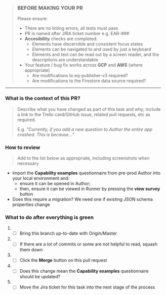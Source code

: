 > ### BEFORE MAKING YOUR PR
>
> Please ensure:
>
> - There are no linting errors, all tests must pass
> - PR is named after JIRA ticket number e.g. EAR-###
> - **Accesibility** checks are completed:
>   - Elements have discernible and consistent focus states
>   - Elements can be navigated to and used by just a keyboard
>   - Elements and text can be read out by a screen reader, and the descriptions are understandable
> - Your feature / bug fix works across **GCP** and **AWS** (where appropriate)
>   - Are modifications to eq-publisher-v3 required?
>   - Are modifications to the Firestore data source required?

---

### What is the context of this PR?

> Describe what you have changed as part of this task and why; include a link to the Trello card/GitHub issue, related pull requests, etc as required.
>
> E.g. _"Currently, if you add a new question to Author the entire app crashed. This is because..."_

### How to review

> Add to the list below as appropriate, including screenshots when necessary

- Import the **Capability examples** questionnaire from pre-prod Author into your local environment and:
  - ensure it can be opened in Author;
  - then, ensure it can be viewed in Runner by pressing the **view survey** button
- Does this require a migration? We need one if existing JSON schema properties change

### What to do after everything is green

1. - [ ] Bring this branch up-to-date with Origin/Master
2. - [ ] If there are a lot of commits or some are not helpful to read, squash them down
3. - [ ] Click the **Merge** button on this pull request
4. - [ ] Does this change mean the **Capability examples** questionnaire should be updated?
5. - [ ] Move the Jira ticket for this task into the next stage of the process
